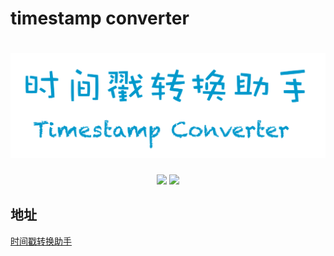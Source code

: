 # timestamp converter

<h1 align="center">
  <img src="./assets/images/banner.png" alt="时间戳转换助手">
</h1>

<div align="center">
  <img src="https://img.shields.io/badge/Last%20update-2020--02--25-green" />
  <img src="https://img.shields.io/badge/Version-1.0.0-yellowgreen">
</div>

## 地址
[时间戳转换助手](http://timestamp.u9c8d.com/)